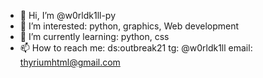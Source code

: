 - 👋 Hi, I’m @w0rldk1ll-py
- 👀 I’m interested: python, graphics, Web development
- 🌱 I’m currently learning: python, css
- 📫 How to reach me: ds:outbreak21 tg: @w0rldk1ll email: thyriumhtml@gmail.com
